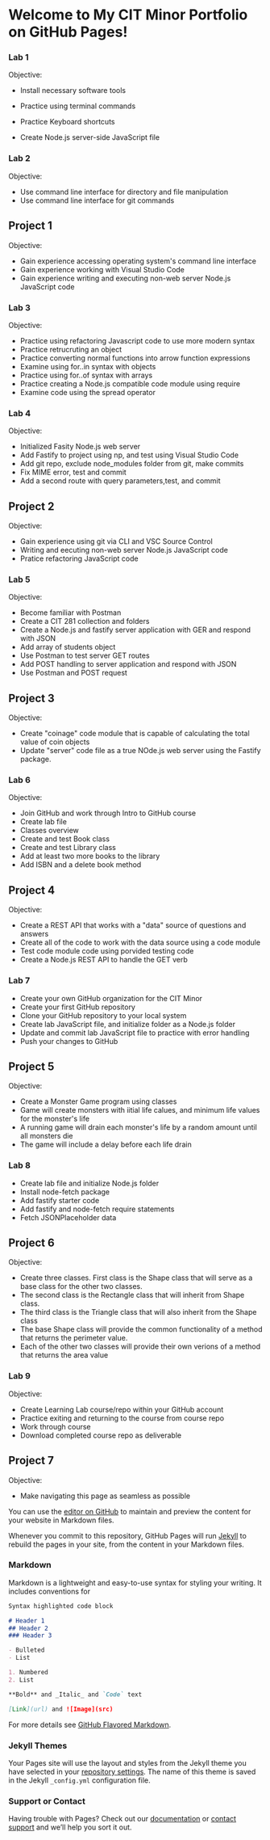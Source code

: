 # Welcome to My CIT Minor Portfolio on GitHub Pages!

### Lab 1 
Objective:

- Install necessary software tools

- Practice using terminal commands
- Practice Keyboard shortcuts
- Create Node.js server-side JavaScript file

### Lab 2 
Objective:
- Use command line interface for directory and file manipulation
- Use command line interface for git commands

## Project 1
Objective:
- Gain experience accessing operating system's command line interface
- Gain experience working with Visual Studio Code
- Gain experience writing and executing non-web server Node.js JavaScript code

### Lab 3
Objective:
- Practice using refactoring Javascript code to use more modern syntax
- Practice retrucruting an object
- Practice converting normal functions into arrow function expressions
- Examine using for..in syntax with objects
- Practice using for..of syntax with arrays
- Practice creating a Node.js compatible code module using require
- Examine code using the spread operator

### Lab 4
Objective:
- Initialized Fasity Node.js web server
- Add Fastify to project using np, and test using Visual Studio Code
- Add git repo, exclude node_modules folder from git, make commits
- Fix MIME error, test and commit
- Add a second route with query parameters,test, and commit

## Project 2
Objective: 
- Gain experience using git via CLI and VSC Source Control
- Writing and eecuting non-web server Node.js JavaScript code
- Pratice refactoring JavaScript code

### Lab 5
Objective:
- Become familiar with Postman
- Create a CIT 281 collection and folders
- Create a Node.js and fastify server application with GER and respond with JSON
- Add array of students object
- Use Postman to test server GET routes
- Add POST handling to server application and respond with JSON
- Use Postman and POST request

## Project 3
Objective:
- Create "coinage" code module that is capable of calculating the total value of coin objects
- Update "server" code file as a true NOde.js web server using the Fastify package.

### Lab 6
Objective:
- Join GitHub and work through Intro to GitHub course
- Create lab file
- Classes overview
- Create and test Book class
- Create and test Library class
- Add at least two more books to the library
- Add ISBN and a delete book method

## Project 4
Objective:
- Create a REST API that works with a "data" source of questions and answers
- Create all of the code to work with the data source using a code module
- Test code module code using porvided testing code
- Create a Node.js REST API to handle the GET verb

### Lab 7
- Create your own GitHub organization for the CIT Minor
- Create your first GitHub repository
- Clone your GitHub repository to your local system
- Create lab JavaScript file, and initialize folder as a Node.js folder
- Update and commit lab JavaScript file to practice with error handling
- Push your changes to GitHub

## Project 5
Objective:
- Create a Monster Game program using classes
- Game will create monsters with iitial life calues, and minimum life values for the monster's life
- A running game will drain each monster's life by a random amount until all monsters die
- The game will include a delay before each life drain

### Lab 8
- Create lab file and initialize Node.js folder
- Install node-fetch package
- Add fastify starter code
- Add fastify and node-fetch require statements
- Fetch JSONPlaceholder data

## Project 6
Objective:
- Create three classes. First class is the Shape class that will serve as a base class for the other two classes.
- The second class is the Rectangle class that will inherit from Shape class.
- The third class is the Triangle class that will also inherit from the Shape class
- The base Shape class will provide the common functionality of a method that returns the perimeter value. 
- Each of the other two classes will provide their own verions of a method that returns the area value

### Lab 9 
Objective:
- Create Learning Lab course/repo within your GitHub account
- Practice exiting and returning to the course from course repo
- Work through course
- Download completed course repo as deliverable

## Project 7
Objective:
- Make navigating this page as seamless as possible

You can use the [editor on GitHub](https://github.com/mduran4-uo/mduran4-uo.github.io/edit/main/README.md) to maintain and preview the content for your website in Markdown files.

Whenever you commit to this repository, GitHub Pages will run [Jekyll](https://jekyllrb.com/) to rebuild the pages in your site, from the content in your Markdown files.

### Markdown

Markdown is a lightweight and easy-to-use syntax for styling your writing. It includes conventions for

```markdown
Syntax highlighted code block

# Header 1
## Header 2
### Header 3

- Bulleted
- List

1. Numbered
2. List

**Bold** and _Italic_ and `Code` text

[Link](url) and ![Image](src)
```

For more details see [GitHub Flavored Markdown](https://guides.github.com/features/mastering-markdown/).

### Jekyll Themes

Your Pages site will use the layout and styles from the Jekyll theme you have selected in your [repository settings](https://github.com/mduran4-uo/mduran4-uo.github.io/settings/pages). The name of this theme is saved in the Jekyll `_config.yml` configuration file.

### Support or Contact

Having trouble with Pages? Check out our [documentation](https://docs.github.com/categories/github-pages-basics/) or [contact support](https://support.github.com/contact) and we’ll help you sort it out.
